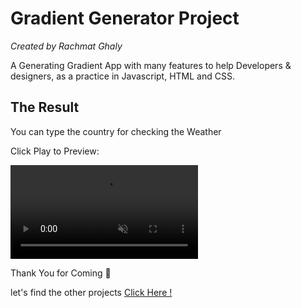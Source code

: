 # Gradient Generator Project

_Created by Rachmat Ghaly_

A Generating Gradient App with many features to help Developers & designers, as a practice in Javascript, HTML and CSS.

## The Result

You can type the country for checking the Weather

Click Play to Preview:

[<video src="https://github.com/ghaly09/gradient-generator/assets/60167960/3f119276-e554-4daa-a38c-e2d12623b37a" autoplay loop muted playsinline style="max-width: 1080px;">
</video>](https://github.com/ghaly09/gradient-generator/assets/60167960/3f119276-e554-4daa-a38c-e2d12623b37a)

<!-- [<video src="/gradientgenerator.mp4" autoplay loop muted playsinline style="max-width: 1080px;">
</video>](https://rr4---sn-npoe7nds.c.drive.google.com/videoplayback?expire=1689700665&ei=-ZC2ZKiWH76o-LYPkMunqAM&ip=110.137.194.132&cp=QVRNQUhfT1ZURlhPOjJUbVg3eDRIX1RMblpTbUM4dU9ObXR6RDhocXlJQlJSTWJEb2thOFVpcDI&id=fbf6345d90b7a9ee&itag=22&source=webdrive&requiressl=yes&mh=1y&mm=32&mn=sn-npoe7nds&ms=su&mv=m&mvi=4&pl=20&ttl=transient&susc=dr&driveid=1RTa0ylvdpv8yY7OEai-lqRywgX5KQi5S&app=explorer&mime=video/mp4&vprv=1&prv=1&dur=35.340&lmt=1689686166050001&mt=1689685981&subapp=DRIVE_WEB_FILE_VIEWER&txp=0001224&sparams=expire,ei,ip,cp,id,itag,source,requiressl,ttl,susc,driveid,app,mime,vprv,prv,dur,lmt&sig=AOq0QJ8wRQIgeKqk9CzYndxCSwHL_DvITavWMaS6uvAt4ULspiPwr3oCIQC7jv65xOXyxFuRRPNmPrguzLNbWN8tiSe5PI2OQMeHag==&lsparams=mh,mm,mn,ms,mv,mvi,pl&lsig=AG3C_xAwRgIhALHc7ZJx67l7qWW-S2XeSUuHwpRgeYtj-3CW7otSZyXfAiEA_vV7gn_3RHFT7Z9XXIiykIw47sj-52WMYwdoawD9nNw=&cpn=GFmHDfR_tsJTk7wH&c=WEB_EMBEDDED_PLAYER&cver=1.20230711.01.01) -->

Thank You for Coming 🤗

let's find the other projects
[Click Here !](https://github.com/ghaly09)
